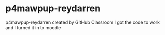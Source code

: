 # p4mawpup-reydarren
p4mawpup-reydarren created by GitHub Classroom
I got the code to work and I turned it in to moodle

